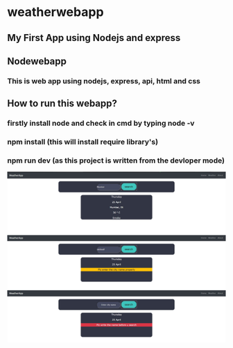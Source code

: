 # weatherwebapp

## My First App using Nodejs and express

## Nodewebapp

### This is web app using nodejs, express, api, html and css

## How to run this webapp?

### firstly install node and check in cmd by typing node -v

###  npm install (this will install require library's)

### npm run dev (as this project is written from the devloper mode)

<img src="new.jpg">

<img src="warningwithwronginput.jpg">

<img src="witherrorofblanktext.jpg">
